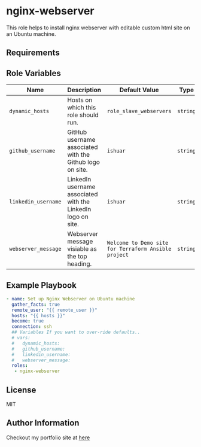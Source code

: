nginx-webserver
===============

This role helps to install nginx webserver with editable custom html site on an Ubuntu machine.

Requirements
------------

Role Variables
--------------

| Name                | Description                                                  | Default Value                                        | Type     | Required                                  |
|---------------------|--------------------------------------------------------------|------------------------------------------------------|----------|-------------------------------------------|
| `dynamic_hosts`     | Hosts on which this role should run.                         | `role_slave_webservers`                              | `string` | No, only relevant to dynamic inventories. |
| ``github_username`` | GitHub username associated with the Github logo on site.     | `ishuar`                                             | `string` | No                                        |
| `linkedin_username` | LinkedIn username associated with the LinkedIn logo on site. | `ishuar`                                             | `string` | No                                        |
| `webserver_message` | Webserver message visiable as the top heading.               | `Welcome to Demo site for Terraform Ansible project` | `string` | No                                        |

Example Playbook
----------------

```yaml
- name: Set up Nginx Webserver on Ubuntu machine
  gather_facts: true
  remote_user: "{{ remote_user }}"
  hosts: "{{ hosts }}"
  become: true
  connection: ssh
  ## Variables If you want to over-ride defaults..
  # vars:
  #   dynamic_hosts:
  #   github_username:
  #   linkedin_username:
  #   webserver_message:
  roles:
   - nginx-webserver
```

License
-------

MIT

Author Information
------------------

Checkout my portfolio site at [here](https://ishan.learndevops.in/)
